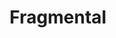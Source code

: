 ---
title: "Fragmental"
description: "Lorem ipsum dolor sit amet, consectetur adipiscing elit.
Pellentesque sed elit elit. Nunc tincidunt at purus nec rutrum. Duis bibendum
nisi risus, a volutpat arcu pellentesque id. Mauris odio ante."

status: "99% completed"

image:
  - path: "/src/content/projects/attachments/fragmental/fragmental.webp"
    alt: "Fragmental's home page"
  - path: "/src/content/projects/attachments/fragmental/fragmental-blog.webp"
    alt: "Fragmental's blog page"

links:
  code: "https://github.com/jsanxez/fragmental2.0"
  site: "https://jsanxez.github.io/fragmental2.0"
---